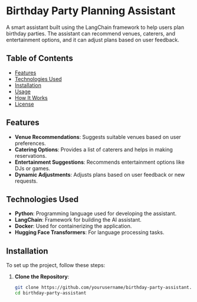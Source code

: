 # Birthday Party Planning Assistant

A smart assistant built using the LangChain framework to help users plan birthday parties. The assistant can recommend venues, caterers, and entertainment options, and it can adjust plans based on user feedback.

## Table of Contents
- [Features](#features)
- [Technologies Used](#technologies-used)
- [Installation](#installation)
- [Usage](#usage)
- [How It Works](#how-it-works)
- [License](#license)

## Features
- **Venue Recommendations**: Suggests suitable venues based on user preferences.
- **Catering Options**: Provides a list of caterers and helps in making reservations.
- **Entertainment Suggestions**: Recommends entertainment options like DJs or games.
- **Dynamic Adjustments**: Adjusts plans based on user feedback or new requests.

## Technologies Used
- **Python**: Programming language used for developing the assistant.
- **LangChain**: Framework for building the AI assistant.
- **Docker**: Used for containerizing the application.
- **Hugging Face Transformers**: For language processing tasks.

## Installation
To set up the project, follow these steps:

1. **Clone the Repository**:
   ```bash
   git clone https://github.com/yourusername/birthday-party-assistant.git
   cd birthday-party-assistant
  
